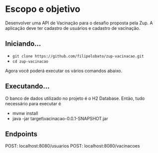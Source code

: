 # Escopo e objetivo
Desenvolver uma API de Vacinação para o desafio proposta pela Zup. A aplicação deve ter cadastro de usuários e cadastro de vacinação.

## Iniciando...

- `git clone https://github.com/filipelobato/zup-vacinacao.git`
- `cd zup-vacinacao`

Agora você poderá executar os vários comandos abaixo.

## Executando...
O banco de dados utilizado no projeto é o H2 Database. Então, tudo necessário para executar é 
- mvnw install
- java -jar target\vacinacao-0.0.1-SNAPSHOT.jar

## Endpoints
POST: localhost:8080/usuarios
POST: localhost:8080/vacinacoes

